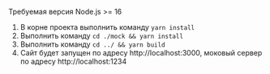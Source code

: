 Требуемая версия Node.js >= 16

1. В корне проекта выполнить команду `yarn install`
2. Выполнить команду `cd ./mock && yarn install`
3. Выполнить команду `cd ../ && yarn build`
4. Сайт будет запущен по адресу http://localhost:3000, моковый сервер по адресу http://localhost:1234